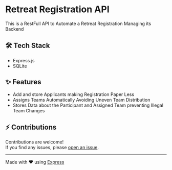 # Retreat Registration API

This is a RestFull API to Automate a Retreat Registration Managing its Backend

## 🛠️ Tech Stack
- Express.js
- SQLite

## ✨ Features
- Add and store Applicants making Registration Paper Less
- Assigns Teams Automatically Avoiding Uneven Team Distribution
- Stores Data about the Participant and Assigned Team preventing Illegal Team Changes

## ⚡ Contributions

Contributions are welcome!  
If you find any issues, please [open an issue](https://github.com/Isaac-Kingsley007/Retreat-Registration-API/issues).

---

Made with ❤️ using [Express](https://expressjs.com/)
